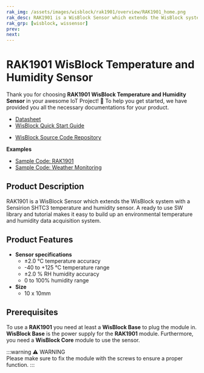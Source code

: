 ```yaml
---
rak_img: /assets/images/wisblock/rak1901/overview/RAK1901_home.png
rak_desc: RAK1901 is a WisBlock Sensor which extends the WisBlock system with a Sensirion SHTC3 temperature and humidity sensor. A ready to use SW library and tutorial makes it easy to build up an environmental temperature and humidity data acquisition system.
rak_grp: [wisblock, wissensor]
prev: 
next: 
---
```



# RAK1901 WisBlock Temperature and Humidity Sensor

Thank you for choosing **RAK1901 WisBlock Temperature and Humidity Sensor** in your awesome IoT Project! 🎉 To help you get started, we have provided you all the necessary documentations for your product.

* [Datasheet](../Datasheet/)
* <a href="../../Quickstart/" target="_blank">WisBlock Quick Start Guide</a>
<!---* [WisBlock Quick Start Guide](../../Quickstart/)-->
* [WisBlock Source Code Repository](https://github.com/RAKWireless/WisBlock/)

**Examples**
* [Sample Code: RAK1901](https://github.com/RAKWireless/WisBlock/tree/master/examples/sensors/RAK1901_Temperature_Humidity_SHTC3)
* [Sample Code: Weather Monitoring](https://github.com/RAKWireless/WisBlock/tree/master/examples/solutions/Weather_Monitoring)

## Product Description

RAK1901 is a WisBlock Sensor which extends the WisBlock system with a Sensirion SHTC3 temperature and humidity sensor. A ready to use SW library and tutorial makes it easy to build up an environmental temperature and humidity data acquisition system.

## Product Features

* **Sensor specifications**
    * ±2.0 °C temperature accuracy 
    * -40 to +125 °C temperature range
    * ±2.0 % RH humidity accuracy 
    * 0 to 100% humidity range   
* **Size**
    * 10 x 10mm

## Prerequisites

To use a **RAK1901** you need at least a **WisBlock Base** to plug the module in. **WisBlock Base** is the power supply for the **RAK1901** module. Furthermore, you need a **WisBlock Core** module to use the sensor.

:::warning ⚠️ WARNING    
Please make sure to fix the module with the screws to ensure a proper function. 
:::